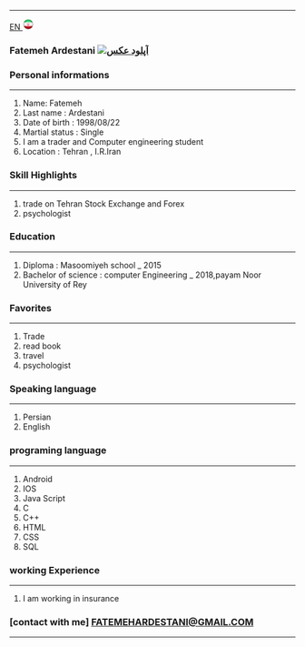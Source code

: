 
---
[EN](index.md)<a class="pt-trigger" href="index" data-animation="62"> <img src="img/Iran.png" width="20" height="20"/></a>

### Fatemeh Ardestani <a href="https://uupload.ir/" target="_blank"><img src="https://uupload.ir/files/nyu1_۲۰۲۱۰۱۱۱_۲۰۴۸۴۲.jpg" border="0" alt="آپلود عکس" /></a>

### Personal informations

---
<ol>
  <li> Name: Fatemeh</li>
  <li> Last name : Ardestani</li>
  <li> Date of birth : 1998/08/22</li>
  <li> Martial status : Single</li>
  <li> I am a trader and Computer engineering student</li>
  <li> Location : Tehran , I.R.Iran</li>
</ol>


### Skill Highlights

---
<ol>
  <li> trade on Tehran Stock Exchange and Forex</li>
  <li>psychologist</li>
</ol>

### Education

---
<ol>
<li> Diploma : Masoomiyeh school
  _ 2015</li>
<li> Bachelor of science : computer Engineering
  _ 2018,payam Noor University of Rey </li>
</ol>

### Favorites

---
<ol>
  <li> Trade</li>
  <li> read book</li>
  <li> travel </li>
  <li> psychologist</li>
</ol>

### Speaking language

---
<ol> 
  <li> Persian</li>
  <li> English</li>
</ol>

### programing language

---
<ol>
 <li> Android</li>
 <li> IOS</li>
 <li> Java Script</li>
 <li> C</li>
 <li> C++</li>
 <li> HTML</li>
 <li> CSS</li>
 <li> SQL</li>
</ol>

### working Experience

---
<ol>
  <li> I am working in insurance </li>
</ol>

### [contact with me] FATEMEHARDESTANI@GMAIL.COM


--- 

